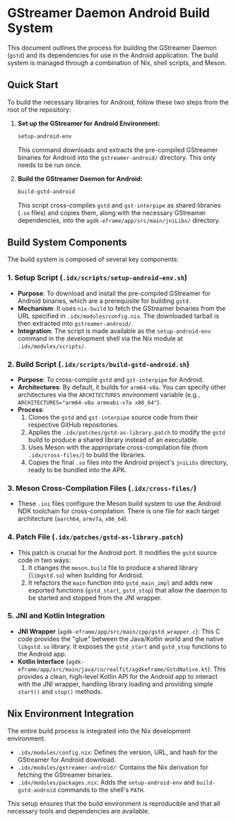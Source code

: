 # GStreamer Daemon Android Build System

This document outlines the process for building the GStreamer Daemon (`gstd`) and its dependencies for use in the Android application. The build system is managed through a combination of Nix, shell scripts, and Meson.

## Quick Start

To build the necessary libraries for Android, follow these two steps from the root of the repository:

1.  **Set up the GStreamer for Android Environment:**
    ```bash
    setup-android-env
    ```
    This command downloads and extracts the pre-compiled GStreamer binaries for Android into the `gstreamer-android/` directory. This only needs to be run once.

2.  **Build the GStreamer Daemon for Android:**
    ```bash
    build-gstd-android
    ```
    This script cross-compiles `gstd` and `gst-interpipe` as shared libraries (`.so` files) and copies them, along with the necessary GStreamer dependencies, into the `agdk-eframe/app/src/main/jniLibs/` directory.

## Build System Components

The build system is composed of several key components:

### 1. Setup Script (`.idx/scripts/setup-android-env.sh`)

-   **Purpose**: To download and install the pre-compiled GStreamer for Android binaries, which are a prerequisite for building `gstd`.
-   **Mechanism**: It uses `nix-build` to fetch the GStreamer binaries from the URL specified in `.idx/modules/config.nix`. The downloaded tarball is then extracted into `gstreamer-android/`.
-   **Integration**: The script is made available as the `setup-android-env` command in the development shell via the Nix module at `.idx/modules/scripts/`.

### 2. Build Script (`.idx/scripts/build-gstd-android.sh`)

-   **Purpose**: To cross-compile `gstd` and `gst-interpipe` for Android.
-   **Architectures**: By default, it builds for `arm64-v8a`. You can specify other architectures via the `ARCHITECTURES` environment variable (e.g., `ARCHITECTURES="arm64-v8a armeabi-v7a x86_64"`).
-   **Process**:
    1.  Clones the `gstd` and `gst-interpipe` source code from their respective GitHub repositories.
    2.  Applies the `.idx/patches/gstd-as-library.patch` to modify the `gstd` build to produce a shared library instead of an executable.
    3.  Uses Meson with the appropriate cross-compilation file (from `.idx/cross-files/`) to build the libraries.
    4.  Copies the final `.so` files into the Android project's `jniLibs` directory, ready to be bundled into the APK.

### 3. Meson Cross-Compilation Files (`.idx/cross-files/`)

-   These `.ini` files configure the Meson build system to use the Android NDK toolchain for cross-compilation. There is one file for each target architecture (`aarch64`, `armv7a`, `x86_64`).

### 4. Patch File (`.idx/patches/gstd-as-library.patch`)

-   This patch is crucial for the Android port. It modifies the `gstd` source code in two ways:
    1.  It changes the `meson.build` file to produce a shared library (`libgstd.so`) when building for Android.
    2.  It refactors the `main` function into `gstd_main_impl` and adds new exported functions (`gstd_start`, `gstd_stop`) that allow the daemon to be started and stopped from the JNI wrapper.

### 5. JNI and Kotlin Integration

-   **JNI Wrapper** (`agdk-eframe/app/src/main/cpp/gstd_wrapper.c`): This C code provides the "glue" between the Java/Kotlin world and the native `libgstd.so` library. It exposes the `gstd_start` and `gstd_stop` functions to the Android app.
-   **Kotlin Interface** (`agdk-eframe/app/src/main/java/co/realfit/agdkeframe/GstdNative.kt`): This provides a clean, high-level Kotlin API for the Android app to interact with the JNI wrapper, handling library loading and providing simple `start()` and `stop()` methods.

## Nix Environment Integration

The entire build process is integrated into the Nix development environment.

-   `.idx/modules/config.nix`: Defines the version, URL, and hash for the GStreamer for Android download.
-   `.idx/modules/gstreamer-android/`: Contains the Nix derivation for fetching the GStreamer binaries.
-   `.idx/modules/packages.nix`: Adds the `setup-android-env` and `build-gstd-android` commands to the shell's `PATH`.

This setup ensures that the build environment is reproducible and that all necessary tools and dependencies are available.